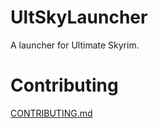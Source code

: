 # UltSkyLauncher

A launcher for Ultimate Skyrim.

# Contributing

[CONTRIBUTING.md](CONTRIBUTING.md)
